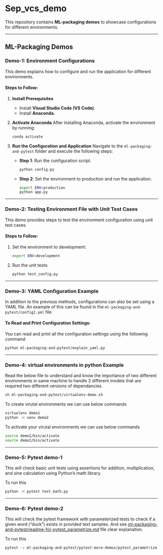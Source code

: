 
# Sep_vcs_demo

This repository contains **ML-packaging demos** to showcase configurations for different environments.

---

## ML-Packaging Demos

### Demo-1: Environment Configurations

This demo explains how to configure and run the application for different environments.

#### Steps to Follow:

1. **Install Prerequisites**
   - Install **Visual Studio Code (VS Code)**.
   - Install **Anaconda**.
   
2. **Activate Anaconda**
   After installing Anaconda, activate the environment by running:
   
   ```bash
   conda activate
   ```

3. **Run the Configuration and Application**
   Navigate to the `ml-packaging-and-pytest` folder and execute the following steps:

   - **Step 1**: Run the configuration script.
   
     ```bash
     python config.py
     ```

   - **Step 2**: Set the environment to production and run the application.
   
     ```bash
     export ENV=production
     python app.py
     ```

---

### Demo-2: Testing Environment File with Unit Test Cases

This demo provides steps to test the environment configuration using unit test cases.

#### Steps to Follow:

1. Set the environment to development:
   
   ```bash
   export ENV=development
   ```

2. Run the unit tests:

   ```bash
   python test_config.py
   ```

---


### Demo-3: YAML Configuration Example

In addition to the previous methods, configurations can also be set using a YAML file. 
An example of this can be found in the `ml-packaging-and-pytest/config1.yml` file.

#### To Read and Print Configuration Settings:

You can read and print all the configuration settings using the following command:

```bash
python ml-packaging-and-pytest/explain_yaml.py
```

---

### Demo-4: virtual environments in python Example

Read the below file to understand and know the importance of two different environments in same machine to handle 2 different models that are required two different versions of dependancies.

```bash
sh ml-packaging-and-pytest/virtualenv-demo.sh
```
To create virutal environments we can use below commands
```bash
virtualenv demo1
python -m venv demo2
```

To activate your virutal environments we can use below commands
```bash
source demo1/bin/activate
source demo2/bin/activate
```

---

### Demo-5: Pytest demo-1

This will check basic unit tests using assertions for addition, multiplication, and sine calculation using Python’s math library.

To run this 
```bash
python -m pytest test_math.py
```
---

### Demo-6: Pytest demo-2

This will check the pytest framework with parameterized tests to check if a given word (“duck”) exists in provided text samples. And see [ml-packaging-and-pytest/readme-for-pytest_parametrize.md](readme-for-pytest_parametrize.md) file clear explanation.

To run this 
```bash
pytest -v ml-packaging-and-pytest/pytest-more-demos/pytest_parametrize.py
```